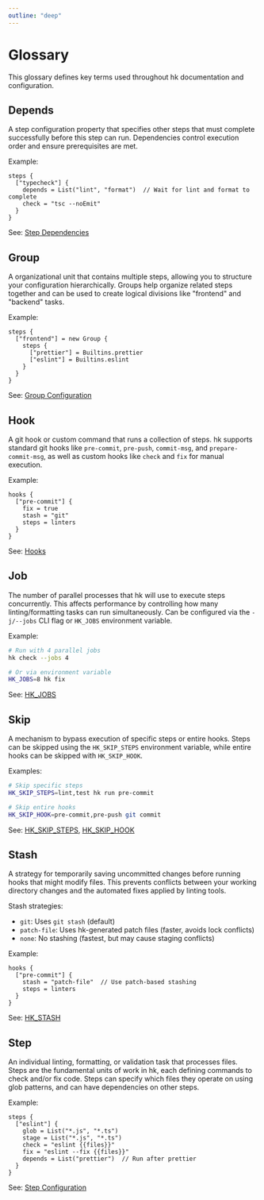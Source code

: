 ```yaml
---
outline: "deep"
---
```


# Glossary

This glossary defines key terms used throughout hk documentation and configuration.

## Depends

A step configuration property that specifies other steps that must complete successfully before this step can run. Dependencies control execution order and ensure prerequisites are met.

Example:
```pkl
steps {
  ["typecheck"] {
    depends = List("lint", "format")  // Wait for lint and format to complete
    check = "tsc --noEmit"
  }
}
```

See: [Step Dependencies](/reference/schema.md#depends)

## Group

A organizational unit that contains multiple steps, allowing you to structure your configuration hierarchically. Groups help organize related steps together and can be used to create logical divisions like "frontend" and "backend" tasks.

Example:
```pkl
steps {
  ["frontend"] = new Group {
    steps {
      ["prettier"] = Builtins.prettier
      ["eslint"] = Builtins.eslint
    }
  }
}
```

See: [Group Configuration](/reference/schema.md#group-configuration)

## Hook

A git hook or custom command that runs a collection of steps. hk supports standard git hooks like `pre-commit`, `pre-push`, `commit-msg`, and `prepare-commit-msg`, as well as custom hooks like `check` and `fix` for manual execution.

Example:
```pkl
hooks {
  ["pre-commit"] {
    fix = true
    stash = "git"
    steps = linters
  }
}
```

See: [Hooks](/hooks.md)

## Job

The number of parallel processes that hk will use to execute steps concurrently. This affects performance by controlling how many linting/formatting tasks can run simultaneously. Can be configured via the `-j/--jobs` CLI flag or `HK_JOBS` environment variable.

Example:
```bash
# Run with 4 parallel jobs
hk check --jobs 4

# Or via environment variable
HK_JOBS=8 hk fix
```

See: [HK_JOBS](/environment_variables.md#hk_jobs)

## Skip

A mechanism to bypass execution of specific steps or entire hooks. Steps can be skipped using the `HK_SKIP_STEPS` environment variable, while entire hooks can be skipped with `HK_SKIP_HOOK`.

Examples:
```bash
# Skip specific steps
HK_SKIP_STEPS=lint,test hk run pre-commit

# Skip entire hooks
HK_SKIP_HOOK=pre-commit,pre-push git commit
```

See: [HK_SKIP_STEPS](/environment_variables.md#hk_skip_steps), [HK_SKIP_HOOK](/environment_variables.md#hk_skip_hook)

## Stash

A strategy for temporarily saving uncommitted changes before running hooks that might modify files. This prevents conflicts between your working directory changes and the automated fixes applied by linting tools.

Stash strategies:
- `git`: Uses `git stash` (default)
- `patch-file`: Uses hk-generated patch files (faster, avoids lock conflicts)
- `none`: No stashing (fastest, but may cause staging conflicts)

Example:
```pkl
hooks {
  ["pre-commit"] {
    stash = "patch-file"  // Use patch-based stashing
    steps = linters
  }
}
```

See: [HK_STASH](/environment_variables.md#hk_stash)

## Step

An individual linting, formatting, or validation task that processes files. Steps are the fundamental units of work in hk, each defining commands to check and/or fix code. Steps can specify which files they operate on using glob patterns, and can have dependencies on other steps.

Example:
```pkl
steps {
  ["eslint"] {
    glob = List("*.js", "*.ts")
    stage = List("*.js", "*.ts")
    check = "eslint {{files}}"
    fix = "eslint --fix {{files}}"
    depends = List("prettier")  // Run after prettier
  }
}
```

See: [Step Configuration](/reference/schema.md#step-configuration)
